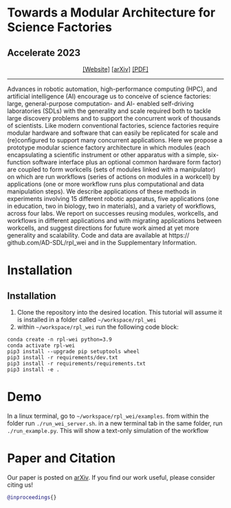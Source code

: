 # Towards a Modular Architecture for Science Factories
## Accelerate 2023 
<div align="center">

[[Website]]()
[[arXiv]]()
[[PDF]]()
______________________________________________________________________
</div>

Advances in robotic automation, high-performance computing (HPC), and artificial intelligence
(AI) encourage us to conceive of science factories: large, general-purpose computation- and AI-
enabled self-driving laboratories (SDLs) with the generality and scale required both to tackle
large discovery problems and to support the concurrent work of thousands of scientists. Like
modern conventional factories, science factories require modular hardware and software that can
easily be replicated for scale and (re)configured to support many concurrent applications. Here we
propose a prototype modular science factory architecture in which modules (each encapsulating
a scientific instrument or other apparatus with a simple, six-function software interface plus an
optional common hardware form factor) are coupled to form workcells (sets of modules linked
with a manipulator) on which are run workflows (series of actions on modules in a workcell) by
applications (one or more workflow runs plus computational and data manipulation steps). We
describe applications of these methods in experiments involving 15 different robotic apparatus,
five applications (one in education, two in biology, two in materials), and a variety of workflows,
across four labs. We report on successes reusing modules, workcells, and workflows in different
applications and with migrating applications between workcells, and suggest directions for future
work aimed at yet more generality and scalability. Code and data are available at https://
github.com/AD-SDL/rpl_wei and in the Supplementary Information.

# Installation
## Installation
 1. Clone the repository into the desired location. This tutorial will assume it is installed in a folder called `~/workspace/rpl_wei`
 2. within `~/workspace/rpl_wei` run the following code block: 

```
conda create -n rpl-wei python=3.9
conda activate rpl-wei
pip3 install --upgrade pip setuptools wheel
pip3 install -r requirements/dev.txt
pip3 install -r requirements/requirements.txt
pip3 install -e .

```
# Demo
In a linux terminal, go to `~/workspace/rpl_wei/examples`. from within the folder run `./run_wei_server.sh`. in a new terminal tab in the same folder, run `./run_example.py`. This will show a text-only simulation of the workflow
# Paper and Citation

Our paper is posted on [arXiv](). If you find our work useful, please consider citing us! 

```bibtex
@inproceedings{}
```